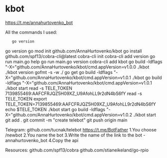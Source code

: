 # kbot
https://t.me/annahurtovenko_bot

All the commands I used:
 ```bash
    go version
 ```
go version
go mod init github.com/AnnaHurtovenko/kbot
go install github.com/spf13/cobra-cli@latest
cobra-cli init
cobra-cli add version
go run main.go help
go run main.go version
cobra-cli add kbot
go build -ldflags "-X="github.com/AnnaHurtovenko/kbot/cmd.appVersion=v1.0.0
./kbot
./kbot version
gofmt -s -w ./
go get
go build -ldflags "-X="github.com/AnnaHurtovenko/kbot/cmd.appVersion=v1.0.1
./kbot
go build -ldflags "-X="github.com/AnnaHurtovenko/kbot/cmd.appVersion=v1.0.1
./kbot start
read -s TELE_TOKEN 7139855469:AAFCFRJQZ5H09XZ_U9AfohLL9r2dN4bS6fY
read -s TELE_TOKEN 
export TELE_TOKEN=7139855469:AAFCFRJQZ5H09XZ_U9AfohLL9r2dN4bS6fY
echo  $TELE_TOKEN 
./kbot start
go build -ldflags "-X="github.com/AnnaHurtovenko/kbot/cmd.appVersion=v1.0.2
./kbot start
git add .
git commit -m "create telebot"
git push origin main


Telegram:
github.com/tucnak/telebot
https://t.me/BotFather
1.You choose /newbot
2.You name the bot
3.Write the name of the link to the bot - annahurtovenko_bot
4.Copy the api 

Resources:
github.com/spf13/cobra
github.com/stianeikeland/go-rpio



